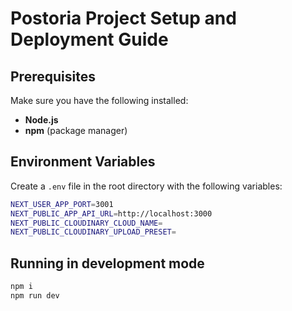 # Postoria Project Setup and Deployment Guide

## Prerequisites

Make sure you have the following installed:

- **Node.js**
- **npm** (package manager)

## Environment Variables

Create a `.env` file in the root directory with the following variables:

```bash
NEXT_USER_APP_PORT=3001
NEXT_PUBLIC_APP_API_URL=http://localhost:3000
NEXT_PUBLIC_CLOUDINARY_CLOUD_NAME=
NEXT_PUBLIC_CLOUDINARY_UPLOAD_PRESET=
```

## Running in development mode
```bash
npm i
npm run dev
```
